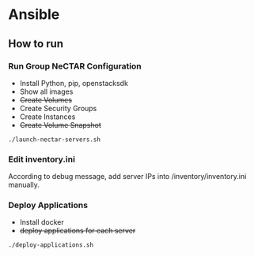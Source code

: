 # Ansible

## How to run

### Run Group NeCTAR Configuration

* Install Python, pip, openstacksdk
* Show all images
* ~~Create Volumes~~
* Create Security Groups
* Create Instances
* ~~Create Volume Snapshot~~

```
./launch-nectar-servers.sh
```
### Edit inventory.ini

According to debug message, add server IPs into /inventory/inventory.ini manually.

### Deploy Applications

* Install docker
* ~~deploy applications for each server~~

```
./deploy-applications.sh
```

